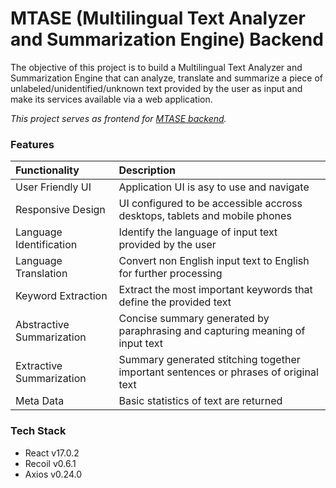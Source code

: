 # MTASE (Multilingual Text Analyzer and Summarization Engine) Backend

The objective of this project is to build a Multilingual Text Analyzer and Summarization Engine that can analyze, translate and summarize a piece of unlabeled/unidentified/unknown text provided by the user as input and make its services available via a web application.

_This project serves as frontend for [MTASE backend](https://github.com/VirajPatidar/MTASE-backend)._


### Features ###
| Functionality | Description
| :---         | :--- 
| User Friendly UI | Application UI is asy to use and navigate |
| Responsive Design | UI configured to be accessible accross desktops, tablets and mobile phones  |
| Language Identification | Identify the language of input text provided by the user |
| Language Translation | Convert non English input text to English for further processing |
| Keyword Extraction | Extract the most important keywords that define the provided text |
| Abstractive Summarization | Concise summary generated by paraphrasing and capturing meaning of input text |
| Extractive Summarization | Summary generated stitching together important sentences or phrases of original text |
| Meta Data | Basic statistics of text are returned |


### Tech Stack ###
* React v17.0.2
* Recoil v0.6.1
* Axios v0.24.0

